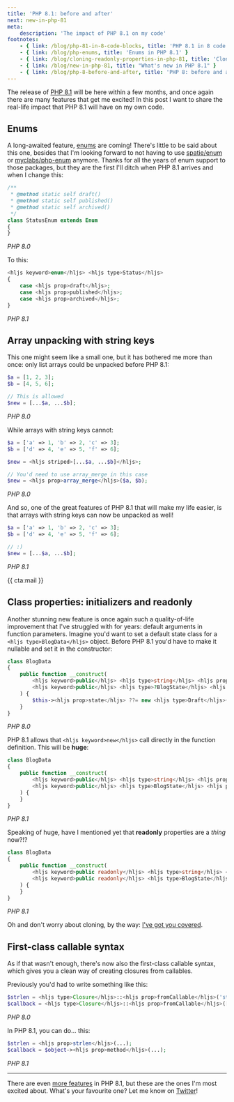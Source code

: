 ```yaml
---
title: 'PHP 8.1: before and after'
next: new-in-php-81
meta:
    description: 'The impact of PHP 8.1 on my code'
footnotes:
    - { link: /blog/php-81-in-8-code-blocks, title: 'PHP 8.1 in 8 code blocks' }
    - { link: /blog/php-enums, title: 'Enums in PHP 8.1' }
    - { link: /blog/cloning-readonly-properties-in-php-81, title: 'Cloning readonly properties in PHP 8.1' }
    - { link: /blog/new-in-php-81, title: "What's new in PHP 8.1" }
    - { link: /blog/php-8-before-and-after, title: 'PHP 8: before and after' }
---
```


The release of [PHP 8.1](/blog/new-in-php-81) will be here within a few months, and once again there are many features that get me excited! In this post I want to share the real-life impact that PHP 8.1 will have on my own code.  

## Enums

A long-awaited feature, [enums](/blog/php-enums) are coming! There's little to be said about this one, besides that I'm looking forward to not having to use [spatie/enum](*https://github.com/spatie/enum) or [myclabs/php-enum](*https://github.com/myclabs/php-enum) anymore. Thanks for all the years of enum support to those packages, but they are the first I'll ditch when PHP 8.1 arrives and when I change this:

```php
/**
 * @method static self draft()
 * @method static self published()
 * @method static self archived()
 */
class StatusEnum extends Enum
{
}
``` 

<em class="center small">PHP 8.0</em>

To this:

```php
<hljs keyword>enum</hljs> <hljs type>Status</hljs>
{
    case <hljs prop>draft</hljs>;
    case <hljs prop>published</hljs>;
    case <hljs prop>archived</hljs>;
}
``` 

<em class="center small">PHP 8.1</em>

## Array unpacking with string keys

This one might seem like a small one, but it has bothered me more than once: only list arrays could be unpacked before PHP 8.1:

```php
$a = [1, 2, 3];
$b = [4, 5, 6];

// This is allowed
$new = [...$a, ...$b];
```

<em class="center small">PHP 8.0</em>

While arrays with string keys cannot:

```php
$a = ['a' => 1, 'b' => 2, 'c' => 3];
$b = ['d' => 4, 'e' => 5, 'f' => 6];

$new = <hljs striped>[...$a, ...$b]</hljs>; 

// You'd need to use array_merge in this case
$new = <hljs prop>array_merge</hljs>($a, $b); 
``` 

<em class="center small">PHP 8.0</em>

And so, one of the great features of PHP 8.1 that will make my life easier, is that arrays with string keys can now be unpacked as well!

```php
$a = ['a' => 1, 'b' => 2, 'c' => 3];
$b = ['d' => 4, 'e' => 5, 'f' => 6];

// :)
$new = [...$a, ...$b]; 
```

<em class="center small">PHP 8.1</em>

{{ cta:mail }}

## Class properties: initializers and readonly

Another stunning new feature is once again such a quality-of-life improvement that I've struggled with for years: default arguments in function parameters. Imagine you'd want to set a default state class for a `<hljs type>BlogData</hljs>` object. Before PHP 8.1 you'd have to make it nullable and set it in the constructor:

```php
class BlogData
{
    public function __construct(
        <hljs keyword>public</hljs> <hljs type>string</hljs> <hljs prop>$title</hljs>,
        <hljs keyword>public</hljs> <hljs type>?BlogState</hljs> <hljs prop>$state</hljs> = null,
    ) {
        $this-><hljs prop>state</hljs> ??= new <hljs type>Draft</hljs>();
    }
}
```

<em class="center small">PHP 8.0</em>

PHP 8.1 allows that `<hljs keyword>new</hljs>` call directly in the function definition. This will be **huge**:

```php
class BlogData
{
    public function __construct(
        <hljs keyword>public</hljs> <hljs type>string</hljs> <hljs prop>$title</hljs>,
        <hljs keyword>public</hljs> <hljs type>BlogState</hljs> <hljs prop>$state</hljs> = <hljs keyword>new</hljs> <hljs type>Draft</hljs>(),
    ) {
    }
}
```

<em class="center small">PHP 8.1</em>

Speaking of huge, have I mentioned yet that **readonly** properties are a _thing_ now?!?

```php
class BlogData
{
    public function __construct(
        <hljs keyword>public readonly</hljs> <hljs type>string</hljs> <hljs prop>$title</hljs>,
        <hljs keyword>public readonly</hljs> <hljs type>BlogState</hljs> <hljs prop>$state</hljs> = <hljs keyword>new</hljs> <hljs type>Draft</hljs>(),
    ) {
    }
}
```

<em class="center small">PHP 8.1</em>

Oh and don't worry about cloning, by the way: [I've got you covered](/blog/cloning-readonly-properties-in-php-81).

## First-class callable syntax

As if that wasn't enough, there's now also the first-class callable syntax, which gives you a clean way of creating closures from callables. 

Previously you'd had to write something like this:

```php
$strlen = <hljs type>Closure</hljs>::<hljs prop>fromCallable</hljs>('strlen');
$callback = <hljs type>Closure</hljs>::<hljs prop>fromCallable</hljs>([$object, 'method']);
```

<em class="center small">PHP 8.0</em>

In PHP 8.1, you can do… this:

```php
$strlen = <hljs prop>strlen</hljs>(...);
$callback = $object-><hljs prop>method</hljs>(...);
```

<em class="center small">PHP 8.1</em>

---

There are even [more features](/blog/new-in-php-81) in PHP 8.1, but these are the ones I'm most excited about. What's your favourite one? Let me know on [Twitter](*https://twitter.com/brendt_gd)!
